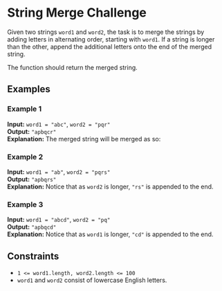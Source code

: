 # String Merge Challenge

Given two strings `word1` and `word2`, the task is to merge the strings by adding letters in alternating order, starting with `word1`. If a string is longer than the other, append the additional letters onto the end of the merged string.

The function should return the merged string.

## Examples

### Example 1

**Input:** `word1 = "abc"`, `word2 = "pqr"`  
**Output:** `"apbqcr"`  
**Explanation:** The merged string will be merged as so:

### Example 2

**Input:** `word1 = "ab"`, `word2 = "pqrs"`  
**Output:** `"apbqrs"`  
**Explanation:** Notice that as `word2` is longer, `"rs"` is appended to the end.

### Example 3

**Input:** `word1 = "abcd"`, `word2 = "pq"`  
**Output:** `"apbqcd"`  
**Explanation:** Notice that as `word1` is longer, `"cd"` is appended to the end.

## Constraints

-   `1 <= word1.length, word2.length <= 100`
-   `word1` and `word2` consist of lowercase English letters.
